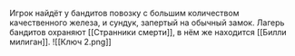 Игрок найдёт у бандитов повозку с большим количеством качественного железа, и сундук, запертый на обычный замок. Лагерь бандитов охраняют [[Странники смерти]], в нём же находится [[Билли милиган]].
![[Ключ 2.png]]